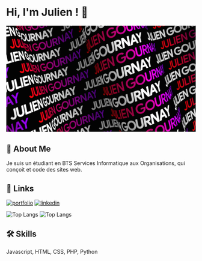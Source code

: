 # Hi, I'm Julien ! 👋

![Bannière](https://github.com/julien-gournay/julien-gournay/blob/main/BG%20Julien%20Gournay.gif?raw=true)


## 🚀 About Me
Je suis un étudiant en BTS Services Informatique aux Organisations, qui conçoit et code des sites web.


## 🔗 Links
[![portfolio](https://img.shields.io/badge/my_portfolio-000?style=for-the-badge&logo=ko-fi&logoColor=white)](https://juliengournay.fr/)
[![linkedin](https://img.shields.io/badge/linkedin-0A66C2?style=for-the-badge&logo=linkedin&logoColor=white)](https://www.linkedin.com/in/julien-gournay-71b455180/)


![Top Langs](https://github-readme-stats.vercel.app/api/top-langs/?username=julien-gournay&layout=compact&custom_title=I%20use&title_color=f8333c&card_width=445)
![Top Langs](https://github-readme-streak-stats.herokuapp.com/?user=julien-gournay&theme=chartreuse-dark&hide_border=true)


## 🛠 Skills
Javascript, HTML, CSS, PHP, Python

